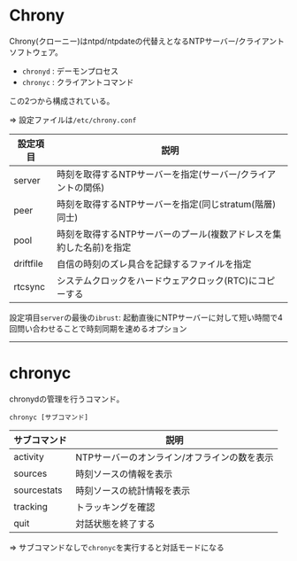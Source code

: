 # Chrony

Chrony(クローニー)はntpd/ntpdateの代替えとなるNTPサーバー/クライアントソフトウェア。

- `chronyd` : デーモンプロセス
- `chronyc` : クライアントコマンド

この2つから構成されている。

=> 設定ファイルは`/etc/chrony.conf`

| 設定項目  | 説明                                                                |
|-----------|---------------------------------------------------------------------|
| server    | 時刻を取得するNTPサーバーを指定(サーバー/クライアントの関係)        |
| peer      | 時刻を取得するNTPサーバーを指定(同じstratum(階層)同士)              |
| pool      | 時刻を取得するNTPサーバーのプール(複数アドレスを集約した名前)を指定 |
| driftfile | 自信の時刻のズレ具合を記録するファイルを指定                        |
| rtcsync   | システムクロックをハードウェアクロック(RTC)にコピーする             |

設定項目`server`の最後の`ibrust`: 起動直後にNTPサーバーに対して短い時間で4回問い合わせることで時刻同期を速めるオプション

---

# chronyc

chronydの管理を行うコマンド。

```
chronyc [サブコマンド]
```

| サブコマンド | 説明                                         |
|--------------|----------------------------------------------|
| activity     | NTPサーバーのオンライン/オフラインの数を表示 |
| sources      | 時刻ソースの情報を表示                       |
| sourcestats  | 時刻ソースの統計情報を表示                   |
| tracking     | トラッキングを確認                           |
| quit         | 対話状態を終了する                           |

=> サブコマンドなしで`chronyc`を実行すると対話モードになる

